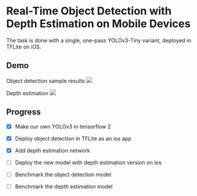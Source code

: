 # Real-Time Object Detection with Depth Estimation on Mobile Devices
The task is done with a single, one-pass YOLOv3-Tiny variant, deployed in TFLite on iOS.

## Demo
Object detection sample results
![](https://i.imgur.com/ckjno9n.png)

Depth estimation
![](https://i.imgur.com/aCy3IDy.png)



## Progress
- [x] Make our own YOLOv3 in tensorflow 2
- [x] Deploy object detection in TFLite as an ios app
- [x] Add depth estimation network
- [ ] Deploy the new model with depth estimation version on ios
- [ ] Benchmark the object detection model
- [ ] Benchmark the depth estimation model

